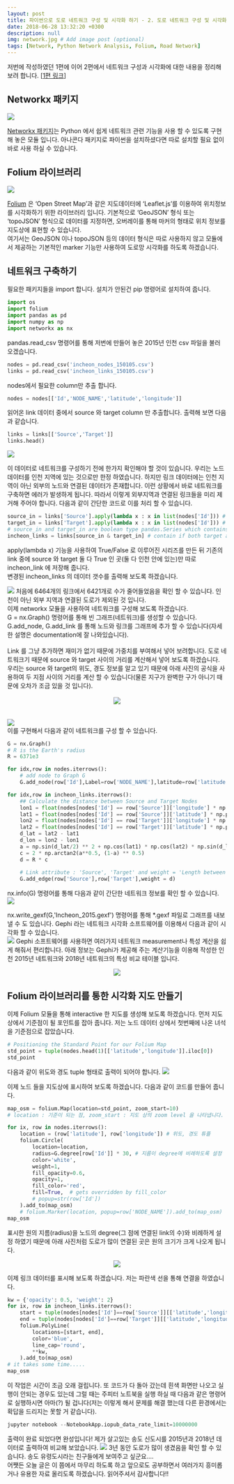 ```yaml
---
layout: post
title: 파이썬으로 도로 네트워크 구성 및 시각화 하기 - 2. 도로 네트워크 구성 및 시각화 하기
date: 2018-06-28 13:32:20 +0300
description: null
img: network.jpg # Add image post (optional)
tags: [Network, Python Network Analysis, Folium, Road Network]
---
```


저번에 작성하였던 1편에 이어 2편에서 네트워크 구성과 시각화에 대한 내용을 정리해 보려 합니다. \[[1편 링크][jp]\] 

[jp]: https://junpyopark.github.io/road-network-construction-1
## Networkx 패키지
<img src="https://trello-attachments.s3.amazonaws.com/5b29ec749cfb0d90ada47d03/5b34a3a14be075bc986bba26/0a8f20c7d9f55d606ecd8b5e21c3acda/image.png">

[Networkx 패키지][networkx]는 Python 에서 쉽게 네트워크 관련 기능을 사용 할 수 있도록 구현해 놓은 모듈 입니다. 아나콘다 패키지로 파이썬을 설치하셨다면 따로 설치할 필요 없이 바로 사용 하실 수 있습니다.

[networkx]: https://networkx.github.io  

## Folium 라이브러리
<img src="https://trello-attachments.s3.amazonaws.com/59103d52b56a24582f00dc97/5ac9878e1e1550dea50a1f5b/adbdfd2fff8aa3075bfa1bbb72335221/image.png"></img>

[Folium][folium] 은 ‘Open Street Map’과 같은 지도데이터에 ‘Leaflet.js’를 이용하여 위치정보를 시각화하기 위한 라이브러리 입니다.
 기본적으로 ‘GeoJSON’ 형식 또는 ‘topoJSON’ 형식으로 데이터를 지정하면, 오버레이를 통해 마커의 형태로 위치 정보를 지도상에 표현할 수 있습니다. <br>
여기서는 GeoJSON 이나 topoJSON 등의 데이터 형식은 따로 사용하지 않고 모듈에서 제공하는 기본적인 marker 기능만 사용하여 도로망 시각화를 하도록 하겠습니다.

[folium]: http://folium.readthedocs.io/en/latest/ 

## 네트워크 구축하기
필요한 패키지들을 import 합니다. 설치가 안된건 pip 명령어로 설치하여 줍니다.
```python
import os
import folium
import pandas as pd
import numpy as np
import networkx as nx
```
pandas.read_csv 명령어를 통해 저번에 만들어 놓은 2015년 인천 csv 파일을 불러 오겠습니다.
```python
nodes = pd.read_csv('incheon_nodes_150105.csv')
links = pd.read_csv('incheon_links_150105.csv')
```

nodes에서 필요한 column만 추출 합니다.  
```python
nodes = nodes[['Id','NODE_NAME','latitude','longitude']]
```
읽어온 link 데이터 중에서 source 와 target column 만 추출합니다. 출력해 보면 다음과 같습니다.
```python
links = links[['Source','Target']]
links.head()
```
<img src="https://trello-attachments.s3.amazonaws.com/5b29ec749cfb0d90ada47d03/5b34a3a14be075bc986bba26/69f05c32750f139a3857a63701525c55/image.png">

이 데이터로 네트워크를 구성하기 전에 한가지 확인해야 할 것이 있습니다. 우리는 노드 데이터를 인천 지역에 있는 것으로만 한정 하였습니다. 하지만 링크 데이터에는 인천 지역이 아닌 외부의 노드와 연결된 데이터가 존재합니다. 이런 상황에서 바로 네트워크를 구축하면 에러가 발생하게 됩니다. 따라서 이렇게 외부지역과 연결된 링크들을 미리 제거해 주어야 합니다. 다음과 같이 간단한 코드로 이를 처리 할 수 있습니다.

```python
source_in = links['Source'].apply(lambda x : x in list(nodes['Id'])) # check Sources are in incheon_id
target_in = links['Target'].apply(lambda x : x in list(nodes['Id'])) # check Targets are in incheon_id
# source_in and target_in are boolean type pandas.Series which contains True or False
incheon_links = links[source_in & target_in] # contain if both target and source are contained in incheon_id
``` 
apply(lambda x) 기능을 사용하여 True/False 로 이루어진 시리즈를 만든 뒤 기존의 link 중에 source 와 target 둘 다 True 인 곳(둘 다 인천 안에 있는)만 따로 incheon_link 에 저장해 줍니다.<br>
변경된 incheon_links 의 데이터 갯수를 출력해 보도록 하겠습니다.

<img src="https://trello-attachments.s3.amazonaws.com/5b29ec749cfb0d90ada47d03/5b34a3a14be075bc986bba26/8a96633ef5a39a3b3fd53911b17d5402/image.png">
처음에 6464개의 링크에서 6421개로 수가 줄어들었음을 확인 할 수 있습니다. 인천이 아닌 외부 지역과 연결된 도로가 제외된 것 입니다. <br>
이제 networkx 모듈을 사용하여 네트워크를 구성해 보도록 하겠습니다. <br>
G = nx.Graph() 명령어를 통해 빈 그래프(네트워크)를 생성할 수 있습니다. <br>
G.add_node, G.add_link 를 통해 노드와 링크를 그래프에 추가 할 수 있습니다(자세한 설명은 documentation에 잘 나와있습니다). <br><br>
Link 를 그냥 추가하면 재미가 없기 때문에 가중치를 부여해서 넣어 보려합니다. 도로 네트워크기 때문에 source 와 target 사이의 거리를 계산해서 넣어 보도록 하겠습니다. 우리는 source 와 target의 위도, 경도 정보를 알고 있기 때문에 아래 사진의 공식을 사용하여 두 지점 사이의 거리를 계산 할 수 있습니다(물론 지구가 완벽한 구가 아니기 때문에 오차가 조금 있을 것 입니다). <br><br>
<center><img src="https://trello-attachments.s3.amazonaws.com/59103d52b56a24582f00dc97/5ad6becddd7e2be0e8dbd88a/b83b4330a4e13fcfd5af94e8fbf954a5/image.png"></center><br><br>
<img src="https://trello-attachments.s3.amazonaws.com/59103d52b56a24582f00dc97/5ad6becddd7e2be0e8dbd88a/f096c344ea7edf005c3dbf681be5003e/image.png"><br>
이를 구현해서 다음과 같이 네트워크를 구성 할 수 있습니다.<br>

```python
G = nx.Graph()
# R is the Earth's radius
R = 6371e3

for idx,row in nodes.iterrows():
    # add node to Graph G
    G.add_node(row['Id'],Label=row['NODE_NAME'],latitude=row['latitude'], longitude=row['longitude'])

for idx,row in incheon_links.iterrows():
    ## Calculate the distance between Source and Target Nodes
    lon1 = float(nodes[nodes['Id'] == row['Source']]['longitude'] * np.pi/180)
    lat1 = float(nodes[nodes['Id'] == row['Source']]['latitude'] * np.pi/180)
    lon2 = float(nodes[nodes['Id'] == row['Target']]['longitude'] * np.pi/180)
    lat2 = float(nodes[nodes['Id'] == row['Target']]['latitude'] * np.pi/180)
    d_lat = lat2 - lat1
    d_lon = lon2 - lon1
    a = np.sin(d_lat/2) ** 2 + np.cos(lat1) * np.cos(lat2) * np.sin(d_lon/2) ** 2
    c = 2 * np.arctan2(a**0.5, (1-a) ** 0.5)
    d = R * c
    
    # Link attribute : 'Source', 'Target' and weight = 'Length between them'
    G.add_edge(row['Source'],row['Target'],weight = d)
```

nx.info(G) 명령어를 통해 다음과 같이 간단한 네트워크 정보를 확인 할 수 있습니다.
<img src="https://trello-attachments.s3.amazonaws.com/5b29ec749cfb0d90ada47d03/5b34a3a14be075bc986bba26/6bfbe2d5a13bfdcf9a2bd1dbbcf99ab5/image.png">

nx.write_gexf(G,'Incheon_2015.gexf') 명령어를 통해 *.gexf 파일로 그래프를 내보낼 수 도 있습니다. Gephi 라는 네트워크 시각화 소프트웨어를 이용해서 다음과 같이 시각화 할 수 있습니다.<br> 
<img src="https://trello-attachments.s3.amazonaws.com/59103d52b56a24582f00dc97/5ad394e5aded2485139e183c/77d81ebf997a213519cad0a94885fbd9/image.png">
Gephi 소프트웨어를 사용하면 여러가지 네트워크 measurement나 특성 계산을 쉽게 해줘서 편리합니다. 아래 정보는 Gephi가 제공해 주는 계산기능을 이용해 작성한 인천 2015년 네트워크와 2018년 네트워크의 특성 비교 테이블 입니다.
<center><img src="https://trello-attachments.s3.amazonaws.com/59103d52b56a24582f00dc97/5ad7045f9faca28f3223121c/b9e139fe8db5e9384303ae69b00db575/image.png"></center>

## Folium 라이브러리를 통한 시각화 지도 만들기
이제 Folium 모듈을 통해 interactive 한 지도를 생성해 보도록 하겠습니다. 먼저 지도 상에서 기준점이 될 포인트를 잡아 줍니다. 저는 노드 데이터 상에서 첫번째에 나온 녀석을 기준점으로 잡았습니다. 

```python
# Positioning the Standard Point for our Folium Map
std_point = tuple(nodes.head(1)[['latitude','longitude']].iloc[0])
std_point
```
다음과 같이 위도와 경도 tuple 형태로 출력이 되어야 합니다.
<img src="https://trello-attachments.s3.amazonaws.com/5b29ec749cfb0d90ada47d03/5b34a3a14be075bc986bba26/7e8a6081930e1eafbf7ae47e0c956fe2/image.png">

이제 노드 들을 지도상에 표시하여 보도록 하겠습니다. 다음과 같이 코드를 만들어 줍니다.
```python
map_osm = folium.Map(location=std_point, zoom_start=10) 
# location : 기준이 되는 점, zoom_start : 지도 상의 zoom level 을 나타냅니다.

for ix, row in nodes.iterrows():
    location = (row['latitude'], row['longitude']) # 위도, 경도 튜플
    folium.Circle(
        location=location,
        radius=G.degree[row['Id']] * 30, # 지름이 degree에 비례하도록 설정
        color='white',
        weight=1,
        fill_opacity=0.6,
        opacity=1,
        fill_color='red',
        fill=True,  # gets overridden by fill_color
        # popup=str(row['Id'])
    ).add_to(map_osm)
    # folium.Marker(location, popup=row['NODE_NAME']).add_to(map_osm)
map_osm
```
표시한 원의 지름(radius)을 노드의 degree(그 점에 연결된 link의 수)와 비례하게 설정 하였기 때문에 아래 사진처럼 도로가 많이 연결된 곳은 원의 크기가 크게 나오게 됩니다.

<center><img src="https://trello-attachments.s3.amazonaws.com/5b29ec749cfb0d90ada47d03/5b34a3a14be075bc986bba26/c34c5b1c3a4523ec0133748a3034fa71/image.png"></center>

이제 링크 데이터를 표시해 보도록 하겠습니다. 저는 파란색 선을 통해 연결을 하였습니다.
```python
kw = {'opacity': 0.5, 'weight': 2}
for ix, row in incheon_links.iterrows():
    start = tuple(nodes[nodes['Id']==row['Source']][['latitude','longitude']].iloc[0])
    end = tuple(nodes[nodes['Id']==row['Target']][['latitude','longitude']].iloc[0])
    folium.PolyLine(
        locations=[start, end],
        color='blue',
        line_cap='round',
        **kw,
    ).add_to(map_osm)
# it takes some time.....
map_osm
```
이 작업은 시간이 조금 오래 걸립니다. 또 코드가 다 돌아 갔는데 흰색 화면만 나오고 실행이 안되는 경우도 있는데 그럴 때는 주피터 노트북을 실행 하실 때 다음과 같은 명령어로 실행하시면 아마(?) 될 겁니다(저는 이렇게 해서 문제를 해결 했는데 다른 환경에서는 확답을 드리지는 못할 거 같습니다).
```python
jupyter notebook --NotebookApp.iopub_data_rate_limit=10000000
```
출력이 완료 되었다면 완성입니다! 제가 살고있는 송도 신도시를 2015년과 2018년 데이터로 출력하여 비교해 보았습니다.
<img src="https://trello-attachments.s3.amazonaws.com/5b29ec749cfb0d90ada47d03/5b34a3a14be075bc986bba26/dc9e5da4071e8a258b7054a46ad7b10e/image.png">
3년 동안 도로가 많이 생겼음을 확인 할 수 있습니다. 송도 유령도시라는 친구들에게 보여주고 싶군요.... <br> 
어쨋든 오늘 글은 이 쯤에서 마무리 하도록 하고 앞으로도 공부하면서 여러가지 흥미롭거나 유용한 자료 올리도록 하겠습니다. 읽어주셔서 감사합니다!! 
